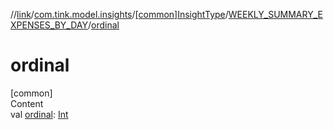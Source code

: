 //[link](../../../index.md)/[com.tink.model.insights](../../index.md)/[[common]InsightType](../index.md)/[WEEKLY_SUMMARY_EXPENSES_BY_DAY](index.md)/[ordinal](ordinal.md)



# ordinal  
[common]  
Content  
val [ordinal](ordinal.md): [Int](https://kotlinlang.org/api/latest/jvm/stdlib/kotlin/-int/index.html)  



